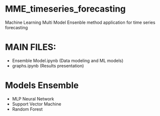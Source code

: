 # MME_timeseries_forecasting
Machine Learning Multi Model Ensenble method application for time series forecasting

# MAIN FILES:
- Ensemble Model.ipynb (Data modeling and ML models)
- graphs.ipynb (Results presentation)

# Models Ensemble 
- MLP Neural Network
- Support Vector Machine
- Random Forest
